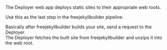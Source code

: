 The Deployer web app deploys static sites to their appropriate web roots.  
  
Use this as the last step in the freejekyllbuilder pipeline.  

Basically after freejekyllbuilder builds your site, send a request to the Deployer.  
The Deployer fetches the built site from freejekyllbuilder and unzips it into the web root.
